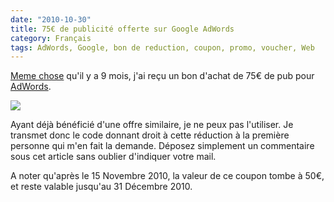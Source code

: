 ```yaml
---
date: "2010-10-30"
title: 75€ de publicité offerte sur Google AdWords
category: Français
tags: AdWords, Google, bon de reduction, coupon, promo, voucher, Web
---
```


[Meme
chose](https://kevin.deldycke.com/2010/02/google-adwords-bon-reduction-75-euros-offert/)
qu'il y a 9 mois, j'ai reçu un bon d'achat de 75€ de pub pour
[AdWords](https://adwords.google.com).

![](/uploads/2010/coupon.png)

Ayant déjà bénéficié d'une offre similaire, je ne peux pas l'utiliser. Je
transmet donc le code donnant droit à cette réduction à la première personne
qui m'en fait la demande. Déposez simplement un commentaire sous cet article
sans oublier d'indiquer votre mail.

A noter qu'après le 15 Novembre 2010, la valeur de ce coupon tombe à 50€, et
reste valable jusqu'au 31 Décembre 2010.
